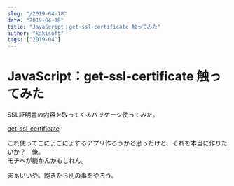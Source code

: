 ```yaml
---
slug: "/2019-04-18"
date: "2019-04-18"
title: "JavaScript：get-ssl-certificate 触ってみた"
author: "kakisoft"
tags: ["2019-04"]
---
```

# JavaScript：get-ssl-certificate 触ってみた

SSL証明書の内容を取ってくるパッケージ使ってみた。  

[get-ssl-certificate](https://www.npmjs.com/package/get-ssl-certificate)  

これ使ってごにょごにょするアプリ作ろうかと思ったけど、それを本当に作りたいか？　俺。  
モチベが続かんかもしれん。  

まぁいいや。飽きたら別の事をやろう。  

